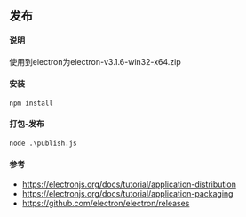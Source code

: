 ## 发布

#### 说明
使用到electron为electron-v3.1.6-win32-x64.zip

#### 安装
```
npm install
```

#### 打包-发布
```
node .\publish.js 
```

#### 参考
* https://electronjs.org/docs/tutorial/application-distribution
* https://electronjs.org/docs/tutorial/application-packaging
* https://github.com/electron/electron/releases